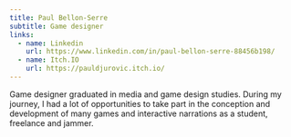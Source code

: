 ```yaml
---
title: Paul Bellon-Serre
subtitle: Game designer
links:
  - name: Linkedin
    url: https://www.linkedin.com/in/paul-bellon-serre-88456b198/
  - name: Itch.IO
    url: https://pauldjurovic.itch.io/
---
```

Game designer graduated in media and game design studies. During my journey, I had a lot of opportunities to take part in the conception and development of many games and interactive narrations as a student, freelance and jammer.

